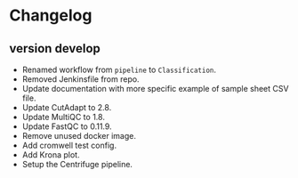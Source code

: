Changelog
==========

<!--
Newest changes should be on top.

This document is user facing. Please word the changes in such a way
that users understand how the changes affect the new version.
-->

version develop
---------------------------
+ Renamed workflow from `pipeline` to `Classification`.
+ Removed Jenkinsfile from repo.
+ Update documentation with more specific example of sample sheet CSV file.
+ Update CutAdapt to 2.8.
+ Update MultiQC to 1.8.
+ Update FastQC to 0.11.9.
+ Remove unused docker image.
+ Add cromwell test config.
+ Add Krona plot.
+ Setup the Centrifuge pipeline.
